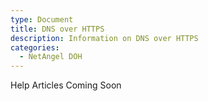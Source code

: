 ```yaml
---
type: Document
title: DNS over HTTPS
description: Information on DNS over HTTPS
categories:
  - NetAngel DOH
---
```

Help Articles Coming Soon
